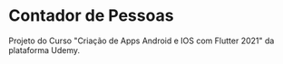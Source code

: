# Contador de Pessoas

Projeto do Curso "Criação de Apps Android e IOS com Flutter 2021" da plataforma Udemy.
